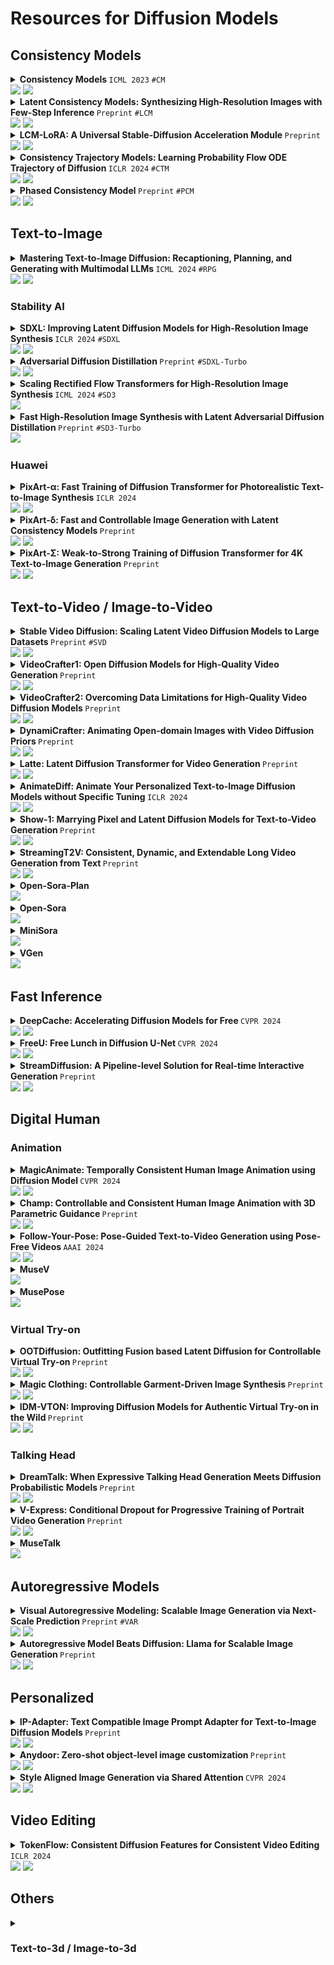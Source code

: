 # Resources for Diffusion Models

## Consistency Models

<details><summary> <strong> Consistency Models </strong> <code>ICML 2023</code> <code>#CM</code> <br> <a href="https://arxiv.org/abs/2303.01469"><img src="https://img.shields.io/badge/arXiv-2303.01469-b31b1b.svg?style=flat-square"></a> <a href="https://github.com/openai/consistency_models"><img src="https://img.shields.io/github/stars/openai/consistency_models?style=flat-square&logo=github&logoColor=fff&labelColor=black"></a> </summary>

</details>

<details><summary> <strong> Latent Consistency Models: Synthesizing High-Resolution Images with Few-Step Inference </strong> <code>Preprint</code> <code>#LCM</code> <br> <a href="https://arxiv.org/abs/2310.04378"><img src="https://img.shields.io/badge/arXiv-2310.04378-b31b1b.svg?style=flat-square"></a> <a href="https://github.com/luosiallen/latent-consistency-model"><img src="https://img.shields.io/github/stars/luosiallen/latent-consistency-model?style=flat-square&logo=github&logoColor=fff&labelColor=black"></a> </summary>

</details>

<details><summary> <strong> LCM-LoRA: A Universal Stable-Diffusion Acceleration Module </strong> <code>Preprint</code> <br> <a href="https://arxiv.org/abs/2311.05556"><img src="https://img.shields.io/badge/arXiv-2311.05556-b31b1b.svg?style=flat-square"></a> <a href="https://github.com/luosiallen/latent-consistency-model"><img src="https://img.shields.io/github/stars/luosiallen/latent-consistency-model?style=flat-square&logo=github&logoColor=fff&labelColor=black"></a> </summary>

</details>

<details><summary> <strong> Consistency Trajectory Models: Learning Probability Flow ODE Trajectory of Diffusion </strong> <code>ICLR 2024</code> <code>#CTM</code> <br> <a href="https://arxiv.org/abs/2310.02279"><img src="https://img.shields.io/badge/arXiv-2310.02279-b31b1b.svg?style=flat-square"></a> <a href="https://github.com/sony/ctm"><img src="https://img.shields.io/github/stars/sony/ctm?style=flat-square&logo=github&logoColor=fff&labelColor=black"></a> </summary>

</details>

<details><summary> <strong> Phased Consistency Model </strong> <code>Preprint</code> <code>#PCM</code> <br> <a href="https://arxiv.org/abs/2405.18407"><img src="https://img.shields.io/badge/arXiv-2405.18407-b31b1b.svg?style=flat-square"></a> <a href="https://github.com/G-U-N/Phased-Consistency-Model"><img src="https://img.shields.io/github/stars/G-U-N/Phased-Consistency-Model?style=flat-square&logo=github&logoColor=fff&labelColor=black"></a> </summary>

</details>

## Text-to-Image

<details><summary> <strong> Mastering Text-to-Image Diffusion: Recaptioning, Planning, and Generating with Multimodal LLMs </strong> <code>ICML 2024</code> <code>#RPG</code> <br> <a href="https://arxiv.org/abs/2401.11708"><img src="https://img.shields.io/badge/arXiv-2401.11708-b31b1b.svg?style=flat-square"></a> <a href="https://github.com/YangLing0818/RPG-DiffusionMaster"><img src="https://img.shields.io/github/stars/YangLing0818/RPG-DiffusionMaster?style=flat-square&logo=github&logoColor=fff&labelColor=black"></a> </summary>

</details>

### Stability AI

<details><summary> <strong> SDXL: Improving Latent Diffusion Models for High-Resolution Image Synthesis </strong> <code>ICLR 2024</code> <code>#SDXL</code> <br> <a href="https://arxiv.org/abs/2307.01952"><img src="https://img.shields.io/badge/arXiv-2307.01952-b31b1b.svg?style=flat-square"></a> <a href="https://github.com/Stability-AI/generative-models"><img src="https://img.shields.io/github/stars/Stability-AI/generative-models?style=flat-square&logo=github&logoColor=fff&labelColor=black"></a> </summary>

</details>

<details><summary> <strong> Adversarial Diffusion Distillation </strong> <code>Preprint</code> <code>#SDXL-Turbo</code> <br> <a href="https://arxiv.org/abs/2311.17042"><img src="https://img.shields.io/badge/arXiv-2311.17042-b31b1b.svg?style=flat-square"></a> <a href="https://github.com/Stability-AI/generative-models"><img src="https://img.shields.io/github/stars/Stability-AI/generative-models?style=flat-square&logo=github&logoColor=fff&labelColor=black"></a> </summary>

</details>

<details><summary> <strong> Scaling Rectified Flow Transformers for High-Resolution Image Synthesis </strong> <code>ICML 2024</code> <code>#SD3</code> <br> <a href="https://arxiv.org/abs/2403.03206"><img src="https://img.shields.io/badge/arXiv-2403.03206-b31b1b.svg?style=flat-square"></a> </summary>

</details>

<details><summary> <strong> Fast High-Resolution Image Synthesis with Latent Adversarial Diffusion Distillation </strong> <code>Preprint</code> <code>#SD3-Turbo</code> <br> <a href="https://arxiv.org/abs/2403.12015"><img src="https://img.shields.io/badge/arXiv-2403.12015-b31b1b.svg?style=flat-square"></a> </summary>

</details>

### Huawei

<details><summary> <strong> PixArt-α: Fast Training of Diffusion Transformer for Photorealistic Text-to-Image Synthesis </strong> <code>ICLR 2024</code> <br> <a href="https://arxiv.org/abs/2310.00426"><img src="https://img.shields.io/badge/arXiv-2310.00426-b31b1b.svg?style=flat-square"></a> <a href="https://github.com/PixArt-alpha/PixArt-alpha"><img src="https://img.shields.io/github/stars/PixArt-alpha/PixArt-alpha?style=flat-square&logo=github&logoColor=fff&labelColor=black"></a> </summary>

</details>

<details><summary> <strong> PixArt-δ: Fast and Controllable Image Generation with Latent Consistency Models </strong> <code>Preprint</code> <br> <a href="https://arxiv.org/abs/2401.05252"><img src="https://img.shields.io/badge/arXiv-2401.05252-b31b1b.svg?style=flat-square"></a> <a href="https://github.com/PixArt-alpha/PixArt-alpha"><img src="https://img.shields.io/github/stars/PixArt-alpha/PixArt-alpha?style=flat-square&logo=github&logoColor=fff&labelColor=black"></a> </summary>

</details>

<details><summary> <strong> PixArt-Σ: Weak-to-Strong Training of Diffusion Transformer for 4K Text-to-Image Generation </strong> <code>Preprint</code> <br> <a href="https://arxiv.org/abs/2403.04692"><img src="https://img.shields.io/badge/arXiv-2403.04692-b31b1b.svg?style=flat-square"></a> <a href="https://github.com/PixArt-alpha/PixArt-sigma"><img src="https://img.shields.io/github/stars/PixArt-alpha/PixArt-sigma?style=flat-square&logo=github&logoColor=fff&labelColor=black"></a> </summary>

</details>

## Text-to-Video / Image-to-Video

<details><summary> <strong> Stable Video Diffusion: Scaling Latent Video Diffusion Models to Large Datasets </strong> <code>Preprint</code> <code>#SVD</code> <br> <a href="https://arxiv.org/abs/2311.15127"><img src="https://img.shields.io/badge/arXiv-2311.15127-b31b1b.svg?style=flat-square"></a> <a href="https://github.com/Stability-AI/generative-models"><img src="https://img.shields.io/github/stars/Stability-AI/generative-models?style=flat-square&logo=github&logoColor=fff&labelColor=black"></a> </summary>

</details>

<details><summary> <strong> VideoCrafter1: Open Diffusion Models for High-Quality Video Generation </strong> <code>Preprint</code> <br> <a href="https://arxiv.org/abs/2310.19512"><img src="https://img.shields.io/badge/arXiv-2310.19512-b31b1b.svg?style=flat-square"></a> <a href="https://github.com/AILab-CVC/VideoCrafter"><img src="https://img.shields.io/github/stars/AILab-CVC/VideoCrafter?style=flat-square&logo=github&logoColor=fff&labelColor=black"></a> </summary>

</details>

<details><summary> <strong> VideoCrafter2: Overcoming Data Limitations for High-Quality Video Diffusion Models </strong> <code>Preprint</code> <br> <a href="https://arxiv.org/abs/2401.09047"><img src="https://img.shields.io/badge/arXiv-2401.09047-b31b1b.svg?style=flat-square"></a> <a href="https://github.com/AILab-CVC/VideoCrafter"><img src="https://img.shields.io/github/stars/AILab-CVC/VideoCrafter?style=flat-square&logo=github&logoColor=fff&labelColor=black"></a> </summary>

</details>

<details><summary> <strong> DynamiCrafter: Animating Open-domain Images with Video Diffusion Priors </strong> <code>Preprint</code> <br> <a href="https://arxiv.org/abs/2310.12190"><img src="https://img.shields.io/badge/arXiv-2310.12190-b31b1b.svg?style=flat-square"></a> <a href="https://github.com/Doubiiu/DynamiCrafter"><img src="https://img.shields.io/github/stars/Doubiiu/DynamiCrafter?style=flat-square&logo=github&logoColor=fff&labelColor=black"></a> </summary>

</details>

<details><summary> <strong> Latte: Latent Diffusion Transformer for Video Generation </strong> <code>Preprint</code> <br> <a href="https://arxiv.org/abs/2401.03048"><img src="https://img.shields.io/badge/arXiv-2401.03048-b31b1b.svg?style=flat-square"></a> <a href="https://github.com/Vchitect/Latte"><img src="https://img.shields.io/github/stars/Vchitect/Latte?style=flat-square&logo=github&logoColor=fff&labelColor=black"></a> </summary>

</details>

<details><summary> <strong> AnimateDiff: Animate Your Personalized Text-to-Image Diffusion Models without Specific Tuning </strong> <code>ICLR 2024</code> <br> <a href="https://arxiv.org/abs/2307.04725"><img src="https://img.shields.io/badge/arXiv-2307.04725-b31b1b.svg?style=flat-square"></a> <a href="https://github.com/guoyww/AnimateDiff"><img src="https://img.shields.io/github/stars/guoyww/AnimateDiff?style=flat-square&logo=github&logoColor=fff&labelColor=black"></a> </summary>

</details>

<details><summary> <strong> Show-1: Marrying Pixel and Latent Diffusion Models for Text-to-Video Generation </strong> <code>Preprint</code> <br> <a href="https://arxiv.org/abs/2309.15818"><img src="https://img.shields.io/badge/arXiv-2309.15818-b31b1b.svg?style=flat-square"></a> <a href="https://github.com/showlab/Show-1"><img src="https://img.shields.io/github/stars/showlab/Show-1?style=flat-square&logo=github&logoColor=fff&labelColor=black"></a> </summary>

</details>

<details><summary> <strong> StreamingT2V: Consistent, Dynamic, and Extendable Long Video Generation from Text </strong> <code>Preprint</code> <br> <a href="https://arxiv.org/abs/2403.14773"><img src="https://img.shields.io/badge/arXiv-2403.14773-b31b1b.svg?style=flat-square"></a> <a href="https://github.com/Picsart-AI-Research/StreamingT2V"><img src="https://img.shields.io/github/stars/Picsart-AI-Research/StreamingT2V?style=flat-square&logo=github&logoColor=fff&labelColor=black"></a> </summary>

</details>

<details><summary> <strong> Open-Sora-Plan </strong> <br> <a href="https://github.com/PKU-YuanGroup/Open-Sora-Plan"><img src="https://img.shields.io/github/stars/PKU-YuanGroup/Open-Sora-Plan?style=flat-square&logo=github&logoColor=fff&labelColor=black"></a> </summary>

</details>

<details><summary> <strong> Open-Sora </strong> <br> <a href="https://github.com/hpcaitech/Open-Sora"><img src="https://img.shields.io/github/stars/hpcaitech/Open-Sora?style=flat-square&logo=github&logoColor=fff&labelColor=black"></a> </summary>

</details>

<details><summary> <strong> MiniSora </strong> <br> <a href="https://github.com/mini-sora/minisora"><img src="https://img.shields.io/github/stars/mini-sora/minisora?style=flat-square&logo=github&logoColor=fff&labelColor=black"></a> </summary>

</details>

<details><summary> <strong> VGen </strong> <br> <a href="https://github.com/ali-vilab/VGen"><img src="https://img.shields.io/github/stars/ali-vilab/VGen?style=flat-square&logo=github&logoColor=fff&labelColor=black"></a> </summary>

</details>

## Fast Inference

<details><summary> <strong> DeepCache: Accelerating Diffusion Models for Free </strong> <code>CVPR 2024</code> <br> <a href="https://arxiv.org/abs/2312.00858"><img src="https://img.shields.io/badge/arXiv-2312.00858-b31b1b.svg?style=flat-square"></a> <a href="https://github.com/horseee/DeepCache"><img src="https://img.shields.io/github/stars/horseee/DeepCache?style=flat-square&logo=github&logoColor=fff&labelColor=black"></a> </summary>

</details>

<details><summary> <strong> FreeU: Free Lunch in Diffusion U-Net </strong> <code>CVPR 2024</code> <br> <a href="https://arxiv.org/abs/2309.11497"><img src="https://img.shields.io/badge/arXiv-2309.11497-b31b1b.svg?style=flat-square"></a> <a href="https://github.com/ChenyangSi/FreeU"><img src="https://img.shields.io/github/stars/ChenyangSi/FreeU?style=flat-square&logo=github&logoColor=fff&labelColor=black"></a> </summary>

</details>

<details><summary> <strong> StreamDiffusion: A Pipeline-level Solution for Real-time Interactive Generation
 </strong> <code>Preprint</code> <br> <a href="https://arxiv.org/abs/2312.12491"><img src="https://img.shields.io/badge/arXiv-2312.12491-b31b1b.svg?style=flat-square"></a> <a href="https://github.com/cumulo-autumn/StreamDiffusion"><img src="https://img.shields.io/github/stars/cumulo-autumn/StreamDiffusion?style=flat-square&logo=github&logoColor=fff&labelColor=black"></a> </summary>

</details>

## Digital Human

### Animation

<details><summary> <strong> MagicAnimate: Temporally Consistent Human Image Animation using Diffusion Model </strong> <code>CVPR 2024</code> <br> <a href="https://arxiv.org/abs/2311.16498"><img src="https://img.shields.io/badge/arXiv-2311.16498-b31b1b.svg?style=flat-square"></a> <a href="https://github.com/magic-research/magic-animate"><img src="https://img.shields.io/github/stars/magic-research/magic-animate?style=flat-square&logo=github&logoColor=fff&labelColor=black"></a> </summary>

</details>

<details><summary> <strong> Champ: Controllable and Consistent Human Image Animation with 3D Parametric Guidance </strong> <code>Preprint</code> <br> <a href="https://arxiv.org/abs/2403.14781"><img src="https://img.shields.io/badge/arXiv-2403.14781-b31b1b.svg?style=flat-square"></a> <a href="https://github.com/fudan-generative-vision/champ"><img src="https://img.shields.io/github/stars/fudan-generative-vision/champ?style=flat-square&logo=github&logoColor=fff&labelColor=black"></a> </summary>

</details>

<details><summary> <strong> Follow-Your-Pose: Pose-Guided Text-to-Video Generation using Pose-Free Videos </strong> <code>AAAI 2024</code> <br> <a href="https://arxiv.org/abs/2304.01186"><img src="https://img.shields.io/badge/arXiv-2304.01186-b31b1b.svg?style=flat-square"></a> <a href="https://github.com/mayuelala/FollowYourPose"><img src="https://img.shields.io/github/stars/mayuelala/FollowYourPose?style=flat-square&logo=github&logoColor=fff&labelColor=black"></a> </summary>

</details>

<details><summary> <strong> MuseV </strong> <br> <a href="https://github.com/TMElyralab/MuseV"><img src="https://img.shields.io/github/stars/TMElyralab/MuseV?style=flat-square&logo=github&logoColor=fff&labelColor=black"></a> </summary>

</details>

<details><summary> <strong> MusePose </strong> <br> <a href="https://github.com/TMElyralab/MusePose"><img src="https://img.shields.io/github/stars/TMElyralab/MusePose?style=flat-square&logo=github&logoColor=fff&labelColor=black"></a> </summary>

</details>

### Virtual Try-on

<details><summary> <strong> OOTDiffusion: Outfitting Fusion based Latent Diffusion for Controllable Virtual Try-on </strong> <code>Preprint</code> <br> <a href="https://arxiv.org/abs/2403.01779"><img src="https://img.shields.io/badge/arXiv-2403.01779-b31b1b.svg?style=flat-square"></a> <a href="https://github.com/levihsu/OOTDiffusion"><img src="https://img.shields.io/github/stars/levihsu/OOTDiffusion?style=flat-square&logo=github&logoColor=fff&labelColor=black"></a> </summary>

</details>

<details><summary> <strong> Magic Clothing: Controllable Garment-Driven Image Synthesis </strong> <code>Preprint</code> <br> <a href="https://arxiv.org/abs/2404.09512"><img src="https://img.shields.io/badge/arXiv-2404.09512-b31b1b.svg?style=flat-square"></a> <a href="https://github.com/ShineChen1024/MagicClothing"><img src="https://img.shields.io/github/stars/ShineChen1024/MagicClothing?style=flat-square&logo=github&logoColor=fff&labelColor=black"></a> </summary>

</details>

<details><summary> <strong> IDM-VTON: Improving Diffusion Models for Authentic Virtual Try-on in the Wild </strong> <code>Preprint</code> <br> <a href="https://arxiv.org/abs/2403.05139"><img src="https://img.shields.io/badge/arXiv-2403.05139-b31b1b.svg?style=flat-square"></a> <a href="https://github.com/yisol/IDM-VTON"><img src="https://img.shields.io/github/stars/yisol/IDM-VTON?style=flat-square&logo=github&logoColor=fff&labelColor=black"></a> </summary>

</details>

### Talking Head

<details><summary> <strong> DreamTalk: When Expressive Talking Head Generation Meets Diffusion Probabilistic Models </strong> <code>Preprint</code> <br> <a href="https://arxiv.org/abs/2312.09767"><img src="https://img.shields.io/badge/arXiv-2312.09767-b31b1b.svg?style=flat-square"></a> <a href="https://github.com/ali-vilab/dreamtalk"><img src="https://img.shields.io/github/stars/ali-vilab/dreamtalk?style=flat-square&logo=github&logoColor=fff&labelColor=black"></a> </summary>

</details>

<details><summary> <strong> V-Express: Conditional Dropout for Progressive Training of Portrait Video Generation </strong> <code>Preprint</code> <br> <a href="https://arxiv.org/abs/2406.02511"><img src="https://img.shields.io/badge/arXiv-2406.02511-b31b1b.svg?style=flat-square"></a> <a href="https://github.com/tencent-ailab/V-Express"><img src="https://img.shields.io/github/stars/tencent-ailab/V-Express?style=flat-square&logo=github&logoColor=fff&labelColor=black"></a> </summary>

</details>

<details><summary> <strong> MuseTalk </strong> <br> <a href="https://github.com/TMElyralab/MuseTalk"><img src="https://img.shields.io/github/stars/TMElyralab/MuseTalk?style=flat-square&logo=github&logoColor=fff&labelColor=black"></a> </summary>

</details>

## Autoregressive Models

<details><summary> <strong> Visual Autoregressive Modeling: Scalable Image Generation via Next-Scale Prediction </strong> <code>Preprint</code> <code>#VAR</code> <br> <a href="https://arxiv.org/abs/2404.02905"><img src="https://img.shields.io/badge/arXiv-2404.02905-b31b1b.svg?style=flat-square"></a> <a href="https://github.com/FoundationVision/VAR"><img src="https://img.shields.io/github/stars/FoundationVision/VAR?style=flat-square&logo=github&logoColor=fff&labelColor=black"></a> </summary>

</details>

<details><summary> <strong> Autoregressive Model Beats Diffusion: Llama for Scalable Image Generation </strong> <code>Preprint</code> <br> <a href="https://arxiv.org/abs/2406.06525"><img src="https://img.shields.io/badge/arXiv-2406.06525-b31b1b.svg?style=flat-square"></a> <a href="https://github.com/FoundationVision/LlamaGen"><img src="https://img.shields.io/github/stars/FoundationVision/LlamaGen?style=flat-square&logo=github&logoColor=fff&labelColor=black"></a> </summary>

</details>

## Personalized

<details><summary> <strong> IP-Adapter: Text Compatible Image Prompt Adapter for Text-to-Image Diffusion Models </strong> <code>Preprint</code> <br> <a href="https://arxiv.org/abs/2308.06721"><img src="https://img.shields.io/badge/arXiv-2308.06721-b31b1b.svg?style=flat-square"></a> <a href="https://github.com/tencent-ailab/IP-Adapter"><img src="https://img.shields.io/github/stars/tencent-ailab/IP-Adapter?style=flat-square&logo=github&logoColor=fff&labelColor=black"></a> </summary>

</details>

<details><summary> <strong> Anydoor: Zero-shot object-level image customization </strong> <code>Preprint</code> <br> <a href="https://arxiv.org/abs/2307.09481"><img src="https://img.shields.io/badge/arXiv-2307.09481-b31b1b.svg?style=flat-square"></a> <a href="https://github.com/ali-vilab/AnyDoor"><img src="https://img.shields.io/github/stars/ali-vilab/AnyDoor?style=flat-square&logo=github&logoColor=fff&labelColor=black"></a> </summary>

</details>

<details><summary> <strong> Style Aligned Image Generation via Shared Attention </strong> <code>CVPR 2024</code> <br> <a href="https://arxiv.org/abs/2312.02133"><img src="https://img.shields.io/badge/arXiv-2312.02133-b31b1b.svg?style=flat-square"></a> <a href="https://github.com/google/style-aligned"><img src="https://img.shields.io/github/stars/google/style-aligned?style=flat-square&logo=github&logoColor=fff&labelColor=black"></a> </summary>

</details>

## Video Editing

<details><summary> <strong> TokenFlow: Consistent Diffusion Features for Consistent Video Editing </strong> <code>ICLR 2024</code> <br> <a href="https://arxiv.org/abs/2307.10373"><img src="https://img.shields.io/badge/arXiv-2307.10373-b31b1b.svg?style=flat-square"></a> <a href="https://github.com/omerbt/TokenFlow"><img src="https://img.shields.io/github/stars/omerbt/TokenFlow?style=flat-square&logo=github&logoColor=fff&labelColor=black"></a> </summary>

</details>

## Others
<details><summary> <h3> Text-to-3d / Image-to-3d </h3> </summary>

<details><summary> <strong> SV3D: Novel Multi-view Synthesis and 3D Generation from a Single Image using Latent Video Diffusion </strong> <code>Preprint</code> <code>#SV3D</code> <br> <a href="https://arxiv.org/abs/2403.12008"><img src="https://img.shields.io/badge/arXiv-2403.12008-b31b1b.svg?style=flat-square"></a> <a href="https://github.com/Stability-AI/generative-models"><img src="https://img.shields.io/github/stars/Stability-AI/generative-models?style=flat-square&logo=github&logoColor=fff&labelColor=black"></a> </summary>

</details>

<details><summary> <strong> Wonder3D: Single Image to 3D using Cross-Domain Diffusion </strong> <code>CVPR 2024</code> <br> <a href="https://arxiv.org/abs/2310.15008"><img src="https://img.shields.io/badge/arXiv-2310.15008-b31b1b.svg?style=flat-square"></a> <a href="https://github.com/xxlong0/Wonder3D"><img src="https://img.shields.io/github/stars/xxlong0/Wonder3D?style=flat-square&logo=github&logoColor=fff&labelColor=black"></a> </summary>

</details>

<details><summary> <strong> DreamCraft3D: Hierarchical 3D Generation with Bootstrapped Diffusion Prior </strong> <code>ICLR 2024</code> <br> <a href="https://arxiv.org/abs/2310.16818"><img src="https://img.shields.io/badge/arXiv-2310.16818-b31b1b.svg?style=flat-square"></a> <a href="https://github.com/deepseek-ai/DreamCraft3D"><img src="https://img.shields.io/github/stars/deepseek-ai/DreamCraft3D?style=flat-square&logo=github&logoColor=fff&labelColor=black"></a> </summary>

</details>

<details><summary> <strong> Shap-E: Generating Conditional 3D Implicit Functions </strong> <code>Preprint</code> <br> <a href="https://arxiv.org/abs/2305.02463"><img src="https://img.shields.io/badge/arXiv-2305.02463-b31b1b.svg?style=flat-square"></a> <a href="https://github.com/openai/shap-e"><img src="https://img.shields.io/github/stars/openai/shap-e?style=flat-square&logo=github&logoColor=fff&labelColor=black"></a> </summary>

</details>

<details><summary> <strong> Zero123++: a Single Image to Consistent Multi-view Diffusion Base Model </strong> <code>Preprint</code> <br> <a href="https://arxiv.org/abs/2310.15110"><img src="https://img.shields.io/badge/arXiv-2310.15110-b31b1b.svg?style=flat-square"></a> <a href="https://github.com/SUDO-AI-3D/zero123plus"><img src="https://img.shields.io/github/stars/SUDO-AI-3D/zero123plus?style=flat-square&logo=github&logoColor=fff&labelColor=black"></a> </summary>

</details>

<details><summary> <strong> Magic123: One Image to High-Quality 3D Object Generation Using Both 2D and 3D Diffusion Priors </strong> <code>ICLR 2024</code> <br> <a href="https://arxiv.org/abs/2306.17843"><img src="https://img.shields.io/badge/arXiv-2306.17843-b31b1b.svg?style=flat-square"></a> <a href="https://github.com/guochengqian/Magic123"><img src="https://img.shields.io/github/stars/guochengqian/Magic123?style=flat-square&logo=github&logoColor=fff&labelColor=black"></a> </summary>

</details>

</details>


